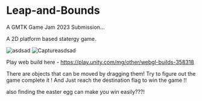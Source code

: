 # Leap-and-Bounds

A GMTK Game Jam 2023 Submission...

A 2D platform based statergy game. 

![asdsad](https://github.com/vinyashegde/Leap-and-Bounds/assets/46837876/2d39f130-bc5f-46d0-a9a4-ff6ab5bb61fd)
![Captureasdsad](https://github.com/vinyashegde/Leap-and-Bounds/assets/46837876/24e4af08-6bb9-479d-b517-04940bf51893)

Play web build here - https://play.unity.com/mg/other/webgl-builds-358318

There are objects that can be moved by dragging them!
Try to figure out the game complete it !
And Just reach the destination flag to win the game !!


also finding the easter egg can make you win easily???!

